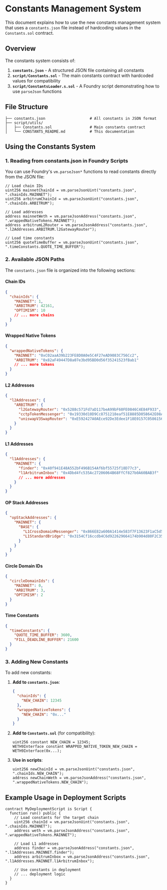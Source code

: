 # Constants Management System

This document explains how to use the new constants management system that uses a `constants.json` file instead of hardcoding values in the `Constants.sol` contract.

## Overview

The constants system consists of:

1. **`constants.json`** - A structured JSON file containing all constants
2. **`script/Constants.sol`** - The main constants contract with hardcoded values for compatibility
3. **`script/ConstantsLoader.s.sol`** - A Foundry script demonstrating how to use `parseJson` functions

## File Structure

```
├── constants.json                    # All constants in JSON format
├── script/utils/
│   ├── Constants.sol                 # Main constants contract
│   └── CONSTANTS_README.md           # This documentation
```

## Using the Constants System

### 1. Reading from constants.json in Foundry Scripts

You can use Foundry's `vm.parseJson*` functions to read constants directly from the JSON file:

```solidity
// Load chain IDs
uint256 mainnetChainId = vm.parseJsonUint("constants.json", ".chainIds.MAINNET");
uint256 arbitrumChainId = vm.parseJsonUint("constants.json", ".chainIds.ARBITRUM");

// Load addresses
address mainnetWeth = vm.parseJsonAddress("constants.json", ".wrappedNativeTokens.MAINNET");
address arbitrumL2Router = vm.parseJsonAddress("constants.json", ".l2Addresses.ARBITRUM.l2GatewayRouter");

// Load time constants
uint256 quoteTimeBuffer = vm.parseJsonUint("constants.json", ".timeConstants.QUOTE_TIME_BUFFER");
```

### 2. Available JSON Paths

The `constants.json` file is organized into the following sections:

#### Chain IDs

```json
{
  "chainIds": {
    "MAINNET": 1,
    "ARBITRUM": 42161,
    "OPTIMISM": 10
    // ... more chains
  }
}
```

#### Wrapped Native Tokens

```json
{
  "wrappedNativeTokens": {
    "MAINNET": "0xC02aaA39b223FE8D0A0e5C4F27eAD9083C756Cc2",
    "ARBITRUM": "0x82aF49447D8a07e3bd95BD0d56f35241523fBab1"
    // ... more tokens
  }
}
```

#### L2 Addresses

```json
{
  "l2Addresses": {
    "ARBITRUM": {
      "l2GatewayRouter": "0x5288c571Fd7aD117beA99bF60FE0846C4E84F933",
      "cctpTokenMessenger": "0x19330d10D9Cc8751218eaf51E8885D058642E08A",
      "uniswapV3SwapRouter": "0xE592427A0AEce92De3Edee1F18E0157C05861564"
    }
  }
}
```

#### L1 Addresses

```json
{
  "l1Addresses": {
    "MAINNET": {
      "finder": "0x40f941E48A552bF496B154Af6bf55725f18D77c3",
      "l1ArbitrumInbox": "0x4Dbd4fc535Ac27206064B68FfCf827b0A60BAB3f"
      // ... more addresses
    }
  }
}
```

#### OP Stack Addresses

```json
{
  "opStackAddresses": {
    "MAINNET": {
      "BASE": {
        "L1CrossDomainMessenger": "0x866E82a600A1414e583f7F13623F1aC5d58b0Afa",
        "L1StandardBridge": "0x3154Cf16ccdb4C6d922629664174b904d80F2C35"
      }
    }
  }
}
```

#### Circle Domain IDs

```json
{
  "circleDomainIds": {
    "MAINNET": 0,
    "ARBITRUM": 3,
    "OPTIMISM": 2
  }
}
```

#### Time Constants

```json
{
  "timeConstants": {
    "QUOTE_TIME_BUFFER": 3600,
    "FILL_DEADLINE_BUFFER": 21600
  }
}
```

### 3. Adding New Constants

To add new constants:

1. **Add to `constants.json`**:

   ```json
   {
     "chainIds": {
       "NEW_CHAIN": 12345
     },
     "wrappedNativeTokens": {
       "NEW_CHAIN": "0x..."
     }
   }
   ```

2. **Add to `Constants.sol`** (for compatibility):

   ```solidity
   uint256 constant NEW_CHAIN = 12345;
   WETH9Interface constant WRAPPED_NATIVE_TOKEN_NEW_CHAIN = WETH9Interface(0x...);
   ```

3. **Use in scripts**:
   ```solidity
   uint256 newChainId = vm.parseJsonUint("constants.json", ".chainIds.NEW_CHAIN");
   address newChainWeth = vm.parseJsonAddress("constants.json", ".wrappedNativeTokens.NEW_CHAIN");
   ```

## Example Usage in Deployment Scripts

```solidity
contract MyDeploymentScript is Script {
  function run() public {
    // Load constants for the target chain
    uint256 chainId = vm.parseJsonUint("constants.json", ".chainIds.MAINNET");
    address weth = vm.parseJsonAddress("constants.json", ".wrappedNativeTokens.MAINNET");

    // Load L1 addresses
    address finder = vm.parseJsonAddress("constants.json", ".l1Addresses.MAINNET.finder");
    address arbitrumInbox = vm.parseJsonAddress("constants.json", ".l1Addresses.MAINNET.l1ArbitrumInbox");

    // Use constants in deployment
    // ... deployment logic
  }
}
```
